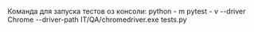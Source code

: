 Команда для запуска тестов оз консоли: python - m pytest - v --driver Chrome --driver-path IT/QA/chromedriver.exe tests.py
